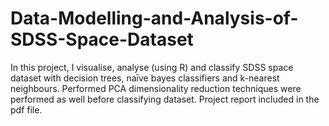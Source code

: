 # Data-Modelling-and-Analysis-of-SDSS-Space-Dataset
In this project, I visualise, analyse (using R) and classify SDSS space dataset with decision trees, naīve bayes classifiers and k-nearest neighbours. Performed PCA dimensionality reduction techniques were performed as well before classifying dataset. Project report included in the pdf file.
